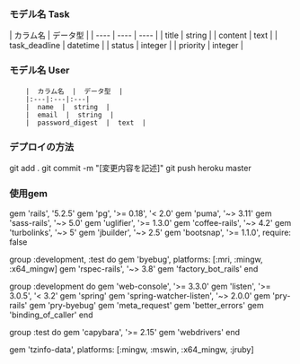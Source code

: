### モデル名 Task

| カラム名 | データ型 |
| ---- | ---- | ---- |
| title | string |
| content | text |
| task_deadline | datetime |
| status | integer |
| priority | integer |


### モデル名 User           

        |  カラム名  |  データ型  |
        |:---|:---|:---|
        |  name  |  string  |
        |  email  |  string  |
        |  password_digest  |  text  |



### デプロイの方法
git add .
git commit -m "[変更内容を記述]"
git push heroku master





### 使用gem
gem 'rails', '5.2.5'
gem 'pg', '>= 0.18', '< 2.0'
gem 'puma', '~> 3.11'
gem 'sass-rails', '~> 5.0'
gem 'uglifier', '>= 1.3.0'
gem 'coffee-rails', '~> 4.2'
gem 'turbolinks', '~> 5'
gem 'jbuilder', '~> 2.5'
gem 'bootsnap', '>= 1.1.0', require: false

group :development, :test do
  gem 'byebug', platforms: [:mri, :mingw, :x64_mingw]
  gem 'rspec-rails', '~> 3.8'
  gem 'factory_bot_rails'
end

group :development do
  gem 'web-console', '>= 3.3.0'
  gem 'listen', '>= 3.0.5', '< 3.2'
  gem 'spring'
  gem 'spring-watcher-listen', '~> 2.0.0'
  gem 'pry-rails'
  gem 'pry-byebug'
  gem 'meta_request'
  gem 'better_errors'
  gem 'binding_of_caller'
end

group :test do
  gem 'capybara', '>= 2.15'
  gem 'webdrivers'
end

gem 'tzinfo-data', platforms: [:mingw, :mswin, :x64_mingw, :jruby]
